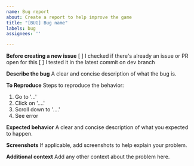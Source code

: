 ```yaml
---
name: Bug report
about: Create a report to help improve the game
title: "[BUG] Bug name"
labels: bug
assignees: ''

---
```


**Before creating a new issue**
[ ] I checked if there's already an issue or PR open for this
[ ] I tested it in the latest commit on dev branch

**Describe the bug**
A clear and concise description of what the bug is.

**To Reproduce**
Steps to reproduce the behavior:
1. Go to '...'
2. Click on '....'
3. Scroll down to '....'
4. See error

**Expected behavior**
A clear and concise description of what you expected to happen.

**Screenshots**
If applicable, add screenshots to help explain your problem.

**Additional context**
Add any other context about the problem here.

